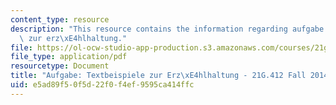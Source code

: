 ```yaml
---
content_type: resource
description: "This resource contains the information regarding aufgabe: textbeispiele\
  \ zur erz\xE4hlhaltung."
file: https://ol-ocw-studio-app-production.s3.amazonaws.com/courses/21g-412-advanced-german-literature-culture-madness-murder-mysteries-fall-2014/e5ad89f50f5d22f0f4ef9595ca414ffc_MIT21G_412F14_Wo14-15_Tex.pdf
file_type: application/pdf
resourcetype: Document
title: "Aufgabe: Textbeispiele zur Erz\xE4hlhaltung - 21G.412 Fall 2014"
uid: e5ad89f5-0f5d-22f0-f4ef-9595ca414ffc
---
```

